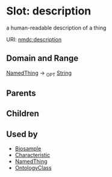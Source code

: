 
# Slot: description


a human-readable description of a thing

URI: [nmdc:description](https://microbiomedata/meta/description)

## Domain and Range

[NamedThing](NamedThing.md) ->  <sub>OPT</sub> [String](String.md)

## Parents


## Children


## Used by

 * [Biosample](Biosample.md)
 * [Characteristic](Characteristic.md)
 * [NamedThing](NamedThing.md)
 * [OntologyClass](OntologyClass.md)
